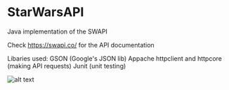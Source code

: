 # StarWarsAPI
Java implementation of the SWAPI

Check https://swapi.co/ for the API documentation

Libaries used:
  GSON (Google's JSON lib)
  Appache httpclient and httpcore (making API requests)
  Junit (unit testing)

![alt text](https://raw.maartendekker1998/console.png)
